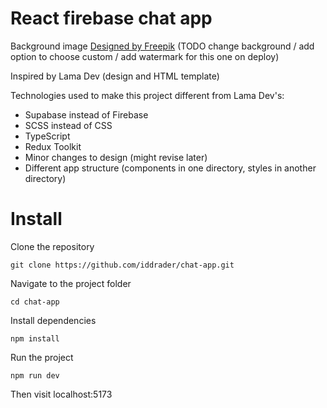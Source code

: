 # React firebase chat app

Background image <a href="http://www.freepik.com">Designed by Freepik</a> (TODO change background / add option to choose custom / add watermark for this one on deploy)

Inspired by Lama Dev (design and HTML template)

Technologies used to make this project different from Lama Dev's:

-   Supabase instead of Firebase
-   SCSS instead of CSS
-   TypeScript
-   Redux Toolkit
-   Minor changes to design (might revise later)
-   Different app structure (components in one directory, styles in another directory)

# Install

Clone the repository

`git clone https://github.com/iddrader/chat-app.git`

Navigate to the project folder

`cd chat-app`

Install dependencies

`npm install`

Run the project

`npm run dev`

Then visit localhost:5173
